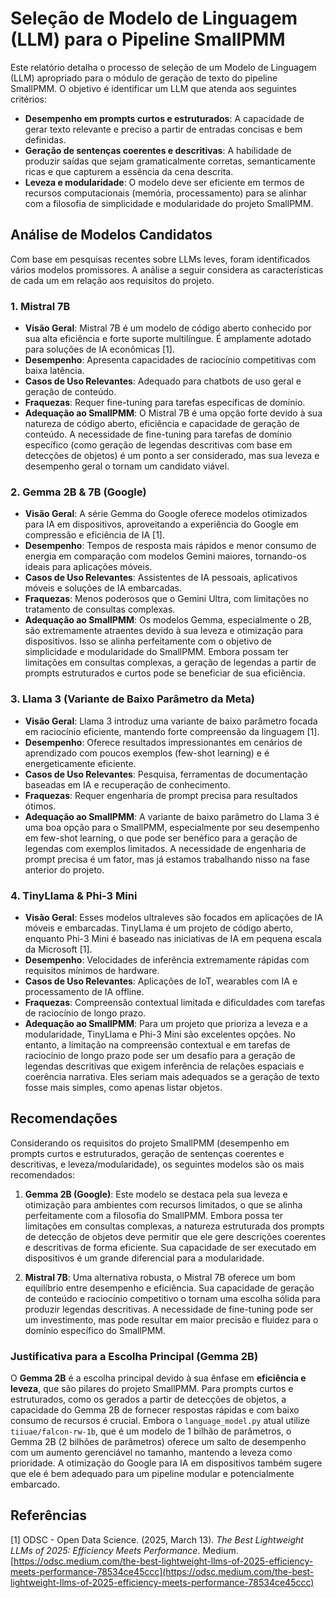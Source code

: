 
# Seleção de Modelo de Linguagem (LLM) para o Pipeline SmallPMM

Este relatório detalha o processo de seleção de um Modelo de Linguagem (LLM) apropriado para o módulo de geração de texto do pipeline SmallPMM. O objetivo é identificar um LLM que atenda aos seguintes critérios:

*   **Desempenho em prompts curtos e estruturados**: A capacidade de gerar texto relevante e preciso a partir de entradas concisas e bem definidas.
*   **Geração de sentenças coerentes e descritivas**: A habilidade de produzir saídas que sejam gramaticalmente corretas, semanticamente ricas e que capturem a essência da cena descrita.
*   **Leveza e modularidade**: O modelo deve ser eficiente em termos de recursos computacionais (memória, processamento) para se alinhar com a filosofia de simplicidade e modularidade do projeto SmallPMM.

## Análise de Modelos Candidatos

Com base em pesquisas recentes sobre LLMs leves, foram identificados vários modelos promissores. A análise a seguir considera as características de cada um em relação aos requisitos do projeto.

### 1. Mistral 7B

*   **Visão Geral**: Mistral 7B é um modelo de código aberto conhecido por sua alta eficiência e forte suporte multilíngue. É amplamente adotado para soluções de IA econômicas [1].
*   **Desempenho**: Apresenta capacidades de raciocínio competitivas com baixa latência.
*   **Casos de Uso Relevantes**: Adequado para chatbots de uso geral e geração de conteúdo.
*   **Fraquezas**: Requer fine-tuning para tarefas específicas de domínio.
*   **Adequação ao SmallPMM**: O Mistral 7B é uma opção forte devido à sua natureza de código aberto, eficiência e capacidade de geração de conteúdo. A necessidade de fine-tuning para tarefas de domínio específico (como geração de legendas descritivas com base em detecções de objetos) é um ponto a ser considerado, mas sua leveza e desempenho geral o tornam um candidato viável.

### 2. Gemma 2B & 7B (Google)

*   **Visão Geral**: A série Gemma do Google oferece modelos otimizados para IA em dispositivos, aproveitando a experiência do Google em compressão e eficiência de IA [1].
*   **Desempenho**: Tempos de resposta mais rápidos e menor consumo de energia em comparação com modelos Gemini maiores, tornando-os ideais para aplicações móveis.
*   **Casos de Uso Relevantes**: Assistentes de IA pessoais, aplicativos móveis e soluções de IA embarcadas.
*   **Fraquezas**: Menos poderosos que o Gemini Ultra, com limitações no tratamento de consultas complexas.
*   **Adequação ao SmallPMM**: Os modelos Gemma, especialmente o 2B, são extremamente atraentes devido à sua leveza e otimização para dispositivos. Isso se alinha perfeitamente com o objetivo de simplicidade e modularidade do SmallPMM. Embora possam ter limitações em consultas complexas, a geração de legendas a partir de prompts estruturados e curtos pode se beneficiar de sua eficiência.

### 3. Llama 3 (Variante de Baixo Parâmetro da Meta)

*   **Visão Geral**: Llama 3 introduz uma variante de baixo parâmetro focada em raciocínio eficiente, mantendo forte compreensão da linguagem [1].
*   **Desempenho**: Oferece resultados impressionantes em cenários de aprendizado com poucos exemplos (few-shot learning) e é energeticamente eficiente.
*   **Casos de Uso Relevantes**: Pesquisa, ferramentas de documentação baseadas em IA e recuperação de conhecimento.
*   **Fraquezas**: Requer engenharia de prompt precisa para resultados ótimos.
*   **Adequação ao SmallPMM**: A variante de baixo parâmetro do Llama 3 é uma boa opção para o SmallPMM, especialmente por seu desempenho em few-shot learning, o que pode ser benéfico para a geração de legendas com exemplos limitados. A necessidade de engenharia de prompt precisa é um fator, mas já estamos trabalhando nisso na fase anterior do projeto.

### 4. TinyLlama & Phi-3 Mini

*   **Visão Geral**: Esses modelos ultraleves são focados em aplicações de IA móveis e embarcadas. TinyLlama é um projeto de código aberto, enquanto Phi-3 Mini é baseado nas iniciativas de IA em pequena escala da Microsoft [1].
*   **Desempenho**: Velocidades de inferência extremamente rápidas com requisitos mínimos de hardware.
*   **Casos de Uso Relevantes**: Aplicações de IoT, wearables com IA e processamento de IA offline.
*   **Fraquezas**: Compreensão contextual limitada e dificuldades com tarefas de raciocínio de longo prazo.
*   **Adequação ao SmallPMM**: Para um projeto que prioriza a leveza e a modularidade, TinyLlama e Phi-3 Mini são excelentes opções. No entanto, a limitação na compreensão contextual e em tarefas de raciocínio de longo prazo pode ser um desafio para a geração de legendas descritivas que exigem inferência de relações espaciais e coerência narrativa. Eles seriam mais adequados se a geração de texto fosse mais simples, como apenas listar objetos.

## Recomendações

Considerando os requisitos do projeto SmallPMM (desempenho em prompts curtos e estruturados, geração de sentenças coerentes e descritivas, e leveza/modularidade), os seguintes modelos são os mais recomendados:

1.  **Gemma 2B (Google)**: Este modelo se destaca pela sua leveza e otimização para ambientes com recursos limitados, o que se alinha perfeitamente com a filosofia do SmallPMM. Embora possa ter limitações em consultas complexas, a natureza estruturada dos prompts de detecção de objetos deve permitir que ele gere descrições coerentes e descritivas de forma eficiente. Sua capacidade de ser executado em dispositivos é um grande diferencial para a modularidade.

2.  **Mistral 7B**: Uma alternativa robusta, o Mistral 7B oferece um bom equilíbrio entre desempenho e eficiência. Sua capacidade de geração de conteúdo e raciocínio competitivo o tornam uma escolha sólida para produzir legendas descritivas. A necessidade de fine-tuning pode ser um investimento, mas pode resultar em maior precisão e fluidez para o domínio específico do SmallPMM.

### Justificativa para a Escolha Principal (Gemma 2B)

O **Gemma 2B** é a escolha principal devido à sua ênfase em **eficiência e leveza**, que são pilares do projeto SmallPMM. Para prompts curtos e estruturados, como os gerados a partir de detecções de objetos, a capacidade do Gemma 2B de fornecer respostas rápidas e com baixo consumo de recursos é crucial. Embora o `language_model.py` atual utilize `tiiuae/falcon-rw-1b`, que é um modelo de 1 bilhão de parâmetros, o Gemma 2B (2 bilhões de parâmetros) oferece um salto de desempenho com um aumento gerenciável no tamanho, mantendo a leveza como prioridade. A otimização do Google para IA em dispositivos também sugere que ele é bem adequado para um pipeline modular e potencialmente embarcado.



## Referências

[1] ODSC - Open Data Science. (2025, March 13). *The Best Lightweight LLMs of 2025: Efficiency Meets Performance*. Medium. [https://odsc.medium.com/the-best-lightweight-llms-of-2025-efficiency-meets-performance-78534ce45ccc](https://odsc.medium.com/the-best-lightweight-llms-of-2025-efficiency-meets-performance-78534ce45ccc)



